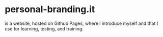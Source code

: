 # personal-branding.it
is a website, hosted on Github Pages, where I introduce myself and that I use for learning, testing, and training.
